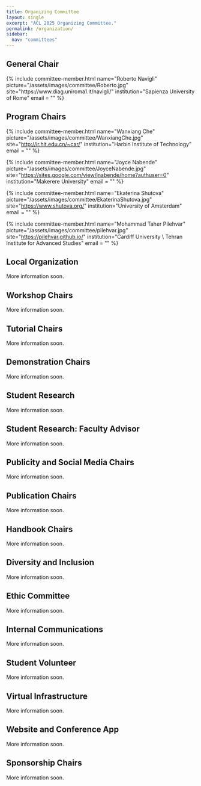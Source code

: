 ```yaml
---
title: Organizing Committee
layout: single
excerpt: "ACL 2025 Organizing Committee."
permalink: /organization/
sidebar:
  nav: "committees"
---
```


<h2>General Chair</h2>
{% include committee-member.html
   name="Roberto Navigli"
   picture="/assets/images/committee/Roberto.jpg"
   site="https://www.diag.uniroma1.it/navigli/"
   institution="Sapienza University of Rome"
   email = ""
%}

<h2>Program Chairs </h2>

{% include committee-member.html
   name="Wanxiang Che"
   picture="/assets/images/committee/WanxiangChe.jpg"
   site="http://ir.hit.edu.cn/~car/"
   institution="Harbin Institute of Technology"
   email = ""
%}

{% include committee-member.html
   name="Joyce Nabende"
   picture="/assets/images/committee/JoyceNabende.jpg"
   site="https://sites.google.com/view/jnabende/home?authuser=0"
   institution="Makerere University"
   email = ""
%}

{% include committee-member.html
   name="Ekaterina Shutova"
   picture="/assets/images/committee/EkaterinaShutova.jpg"
   site="https://www.shutova.org/"
   institution="University of Amsterdam"
   email = ""
%}

{% include committee-member.html
   name="Mohammad Taher Pilehvar"
   picture="/assets/images/committee/pilehvar.jpg"
   site="https://pilehvar.github.io/"
   institution="Cardiff University \ Tehran Institute for Advanced Studies"
   email = ""
%}

<h2>Local Organization </h2>

More information soon.

<!-- {% include committee-member.html
name="Thepchai Supnithi"
picture="/assets/images/committee/thepchai_supnithi.jpeg"
site="https://www.nectec.or.th/hccru/staff/view/59"
institution="NECTEC and AIAT"
email = ""
%} -->

<h2>Workshop Chairs</h2>

More information soon.

<!-- {% include committee-member.html
name="Xipeng Qiu"
picture="/assets/images/committee/xipeng_qiu.jpeg"
site="https://xpqiu.github.io/en.html"
institution="Fudan University"
email = ""
%} -->

<h2>Tutorial Chairs</h2>

More information soon.

<!-- {% include committee-member.html
name="Luis Chiruzzo"
picture="/assets/images/committee/luis_chiruzzo.jpeg"
site="https://scholar.google.com/citations?user=C7c4uCsAAAAJ&hl=es"
institution="Universidad de la República"
email = ""
%} -->

<h2>Demonstration Chairs</h2>

More information soon.

<!-- {% include committee-member.html
name="Sun Aixin"
picture="/assets/images/committee/sun_aixin.jpeg"
site="https://personal.ntu.edu.sg/axsun/"
institution="Nanyang Technological University"
email = ""
%} -->

<h2>Student Research</h2>

More information soon.

<!-- {% include committee-member.html
name="Xiyan Fu"
picture="/assets/images/committee/xiyan_fu.jpeg"
site="https://www.cl.uni-heidelberg.de/nlpgroup/person/fu"
institution="Heidelberg University"
email = "fu@cl.uni-heidelberg.de"
%} -->

<h2>Student Research: Faculty Advisor</h2>

More information soon.

<!-- {% include committee-member.html
name="Ekapol Chuangsuwanich"
picture="/assets/images/committee/person.png"
site=""
institution="Chulalongkorn University"
email = ""
%} -->

<h2>Publicity and Social Media Chairs</h2>

More information soon.

<!-- {% include committee-member.html
name="Yuki Arase"
picture="/assets/images/committee/yuki_arase.jpeg"
site="https://yukiar.github.io/"
institution="Osaka University"
email = "arase@ist.osaka-u.ac.jp"
%} -->

<h2>Publication Chairs</h2>

More information soon.

<!-- {% include committee-member.html
name="Miruna Clinciu"
picture="/assets/images/committee/miruna_clinciu.jpeg"
site="https://www.mirunaclinciu.com/"
institution="University of Edinburgh"
email = "mc191@hw.ac.uk"
%} -->

<h2>Handbook Chairs</h2>

More information soon.

<!-- {% include committee-member.html
name="Pierre Colombo"
picture="/assets/images/committee/pierre_colombo.jpeg"
site="https://pierrecolombo.github.io/"
institution="Université Paris Saclay"
email = ""
%} -->

<h2>Diversity and Inclusion</h2>

More information soon.

<!-- {% include committee-member.html
name="Jing Li"
picture="/assets/images/committee/jing_li.jpeg"
site="https://www4.comp.polyu.edu.hk/~jing1li/"
institution="Hong Kong Polytechnic University"
email = "jing-amelia.li@polyu.edu.hk"
%} -->

<h2>Ethic Committee</h2>

More information soon.

<!-- {% include committee-member.html
name="Alice Oh"
picture="/assets/images/committee/alice_oh.jpeg"
site="https://aliceoh9.github.io"
institution="KAIST"
email = ""
%} -->

<h2>Internal Communications</h2>

More information soon.

<!-- {% include committee-member.html
name="Claudia Borg"
picture="/assets/images/committee/claudia_borg.jpeg"
site="https://www.um.edu.mt/profile/claudiaborg"
institution="University of Malta"
email = ""
%} -->

<h2>Student Volunteer</h2>

More information soon.

<!-- {% include committee-member.html
name="Margot Mieskes"
picture="/assets/images/committee/margot_mieskes.jpeg"
site="https://sis.h-da.de/personen/professor-innen-auf-einen-blick/prof-dr-margot-mieskes"
institution="University of Applied Science, Darmstadt"
email = "margot.mieskes@h-da.de"
%} -->

<h2>Virtual Infrastructure</h2>

More information soon.

<!-- {% include committee-member.html
name="Gözde Gül"
picture="/assets/images/committee/gözde_gül.jpeg"
site="https://gozdesahin.github.io/"
institution="Koç University"
email = ""
%} -->

<h2>Website and Conference App</h2>
More information soon.

<!-- {% include committee-member.html
name="Yun-Nung (Vivian) Chen"
picture="/assets/images/committee/yun_nung.jpeg"
site="https://www.csie.ntu.edu.tw/~yvchen/"
institution="National Taiwan University"
email = ""
%} -->

<h2>Sponsorship Chairs</h2>

More information soon.

<!-- {% include committee-member.html
name="Lluis Marquez"
picture="/assets/images/committee/person.png"
site="https://www.amazon.science/author/lluis-marquez"
institution="Amazon"
email = ""
%} -->
